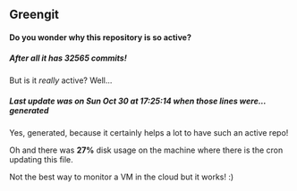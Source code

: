 ## Greengit

#### Do you wonder why this repository is so active?

##### After all it has 32565 commits!

But is it *really* active? Well...

##### Last update was on Sun Oct 30 at 17:25:14 when those lines were... generated

Yes, generated, because it certainly helps a lot to have such an active repo!

Oh and there was **27%** disk usage on the machine
where there is the cron updating this file.

Not the best way to monitor a VM in the cloud but it works! :)
